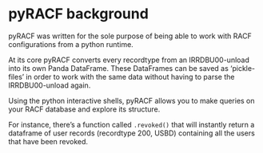 # pyRACF background

pyRACF was written for the sole purpose of being able to work with RACF
configurations from a python runtime.

At its core pyRACF converts every recordtype from an IRRDBU00-unload
into its own Panda DataFrame. These DataFrames can be saved as ‘pickle-files’
in order to work with the same data without having to parse the IRRDBU00-unload again.

Using the python interactive shells, pyRACF allows you to
make queries on your RACF database and explore its structure.

For instance, there’s a function called `.revoked()` that will
instantly return a dataframe of user records (recordtype 200,
USBD) containing all the users that have been revoked.
